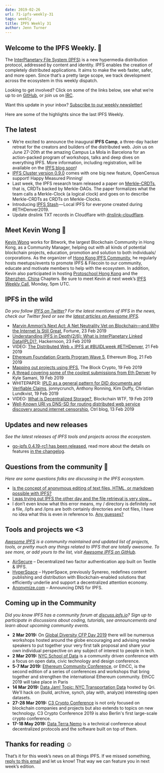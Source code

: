 ```yaml
---
date: 2019-02-26
url: 71-ipfs-weekly-31
tags: weekly
title: IPFS Weekly 31
author: Jenn Turner
---
```


## Welcome to the IPFS Weekly. 👋

The [InterPlanetary File System (IPFS)](https://ipfs.io/) is a new hypermedia distribution protocol, addressed by content and identity. IPFS enables the creation of completely distributed applications. It aims to make the web faster, safer, and more open. Since that’s a pretty large scope, we track development across the ecosystem in this weekly dispatch.

Looking to get involved? Click on some of the links below, see what we’re up to on [GitHub](https://github.com/ipfs), or join us on [IRC](https://riot.im/app/#/room/#ipfs:matrix.org).

Want this update in your inbox? [Subscribe to our weekly newsletter!](https://tinyletter.com/ipfsnewsletter)

Here are some of the highlights since the last IPFS Weekly.

## The latest

+ We’re excited to announce the inaugural **IPFS Camp**, a three-day hacker retreat for the creators and builders of the distributed web. Join us on June 27-20th at the amazing Campus La Mola in Barcelona for an action-packed program of workshops, talks and deep dives on everything IPFS. More information, including registration, will be available on the [IPFS blog soon](https://blog.ipfs.io/)! 
+ [IPFS Cluster version 0.9.0](https://cluster.ipfs.io/news/0.9.0_release/) comes with one big new feature, OpenCensus support! Happy Measured Pinning!
+ Last week, the IPFS research team released a paper on [Merkle-CRDTs](https://github.com/ipfs/research-CRDT/issues/45), that is, CRDTs backed by Merkle-DAGs. The paper formalizes what the team calls a Merkle-Clock (a logical clock) and goes on to describe Merkle-CRDTs as CRDTs on Merkle-Clocks.
+ Introducing [IPFS Stash](https://medium.com/twos-complement/ipfs-stash-local-ipfs-for-everyone-ethdenver2019-b5b45ae0d5c9) — Local IPFS for everyone created during #ETHDenver2019. 
+ Update dnslink TXT records in Cloudflare with [dnslink-cloudflare](https://github.com/ipfs-shipyard/dnslink-cloudflare).


## Meet Kevin Wong 👋

[Kevin Wong](https://twitter.com/kk3wong) works for Bitwork, the largest Blockchain Community in Hong Kong, as a Community Manager, helping out with all kinds of potential blockchain projects, education, promotion and solution to both individuals/ corporations. As the organizer of [Hong Kong IPFS Community](https://www.meetup.com/Hong-Kong-IPFS-Meetup/), he regularly hosts meetups/events to promote IPFS & Filecoin to our community, educate and motivate members to help with the ecosystem. In addition, Kevin also participated in hosting [Protoschool Hong Kong](https://github.com/protoschool/hong-kong) and the [Shenzhen, China](https://github.com/protoschool/shenzhen) Chapters. Be sure to meet Kevin at next week’s [IPFS Weekly Call](https://github.com/ipfs/team-mgmt#-ipfs-weekly-call--formerly-known-as-ipfs-all-hands-call), Monday, 5pm UTC. 

 
## IPFS in the wild
*Do you follow [IPFS on Twitter](https://twitter.com/IPFSbot)? For the latest mentions of IPFS in the news, check our Twitter feed or see the [latest articles on Awesome IPFS](https://awesome.ipfs.io/categories/articles/).* 

+ [Marvin Ammori’s Next Act: A Net Neutrality Vet on Blockchain—and Why the Internet Is Still Great](http://fortune.com/2019/02/23/marvin-ammori-blockchain-net-neutrality/), Fortune, 23 Feb 2019
+ [Understanding IPFS in Depth(2/6): What is InterPlanetary Linked Data(IPLD)?](https://hackernoon.com/understanding-ipfs-in-depth-2-6-what-is-interplanetary-linked-data-ipld-c8c01551517b), Hackernoon, 23 Feb 2019
+ VIDEO: [The Distributed Web + IPFS at #BUIDLweek #ETHDenver](https://www.youtube.com/watch?v=JKcHmloxpLw), 21 Feb 2019
+ [Ethereum Foundation Grants Program Wave 5](https://blog.ethereum.org/2019/02/21/ethereum-foundation-grants-program-wave-5/), Ethereum Blog, 21 Feb 2019
+ [Mapping out projects using IPFS](https://www.theblockcrypto.com/2019/02/19/mapping-out-projects-using-ipfs/), The Block Crypto, 19 Feb 2019
+ [A thread covering some of the coolest submissions from Eth Denver](https://twitter.com/KyleSamani/status/1097937605533069319) by Kyle Samani, 19 Feb 2019
+ WHITEPAPER: [IPLD as a general pattern for DID documents and Verifiable Claims](https://github.com/WebOfTrustInfo/rwot7-toronto/blob/master/final-documents/ipld-did.md), jonnycrunch, Anthony Ronning, Kim Duffy, Christian Lundkvist, 19 Feb 2019
+ VIDEO: [What is Decentralized Storage?](https://www.youtube.com/watch?v=I5M8bXQR9uA), Blockchain WTF, 19 Feb 2019
+ [Well-Known URI vs DNS-SD for routing distributed web service discovery around internet censorship](https://www.ctrl.blog/entry/wellknown-vs-dnssd-for-dweb), Ctrl blog, 13 Feb 2019

## Updates and new releases
*See the latest releases of IPFS tools and projects across the ecosystem.*

+ [go-ipfs 0.4.19-rc1 has been released](https://dist.ipfs.io/go-ipfs/v0.4.19-rc1), read more about the details on features [in the changelog](https://github.com/ipfs/go-ipfs/blob/master/CHANGELOG.md#0419-2018-02-14-unreleased).


## Questions from the community 🤔
*Here are some questions folks are discussing in the IPFS ecosystem.*

+ [Is the concept of anonymous editing of text files, HTML, or markdown possible with IPFS?](https://www.reddit.com/r/ipfs/comments/au2lpx/is_an_editable_wiki_hosted_on_ipfs_possible/)
+ [I was trying out IPFS the other day and the file retrieval is very slow...](https://discuss.ipfs.io/t/ipfs-gateway-very-slow/4928)
+ I don’t even know what this error means, my / directory is definitely not a file, /ipfs and /ipns are both certainly directories and not files, I have no idea what this is even in reference to. [Any guesses?](https://discuss.ipfs.io/t/error-root-cant-be-a-file-when-trying-to-mount/3912)


## Tools and projects we <3
*[Awesome IPFS](https://awesome.ipfs.io/) is a community maintained and updated list of projects, tools, or pretty much any things related to IPFS that are totally awesome. To see more, or add yours to the list, visit [Awesome IPFS on GitHub](https://github.com/ipfs/awesome-ipfs).* 

+ [AirSecure](https://github.com/airsecure/airsecure) – Decentralized two factor authentication app built on Textile & IPFS.
+ [HyperSpace](https://site.hyperspace.app/) – HyperSpace, previously Synereo, redefines content publishing and distribution with Blockchain-enabled solutions that efficiently underlie and support a decentralized attention economy.
+ [Anonymize.com](https://anonymize.com/) – Announcing DNS for IPFS. 


## Coming up in the Community
*Did you know IPFS has a community forum at [discuss.ipfs.io](https://discuss.ipfs.io/)? Sign up to participate in discussions about coding, tutorials, see announcements and learn about upcoming community events.*

+ **2 Mar 2019:** On [Global Diversity CFP Day 2019](https://www.globaldiversitycfpday.com/) there will be numerous workshops hosted around the globe encouraging and advising newbie speakers to put together your very first talk proposal and share your own individual perspective on any subject of interest to people in tech.
+ **2 Mar 2019:** [NYC School of Data](https://schoolofdata.nyc/) is a community driven conference with a focus on open data, civic technology and design conference.
+ **5-7 Mar 2019:** [Ethereum Community Conference](https://ethcc.io/), or EthCC, is the second edition of a series of conferences and workshops that bring together and strengthen the international Ethereum community. EthCC 2019 will take place in Paris
+ **14 Mar 2019:** [Data Jam! Topic: NYC Transportation Data](https://www.meetup.com/Qri-Data-Jam/events/259095254/) hosted by Qri. We'll hack on (build, archive, synch, play with, analyze) interesting open datasets.
+ **27-28 Mar 2019:** [C3 Crypto Conference](https://crypto-conference.com/) is not only focused on blockchain companies and projects but also extends to topics on new technology. C3 Crypto Conference 2019 is also Berlin's first large-scale crypto conference.
+ **17-18 May 2019:** [Data Terra Nemo](https://dtn.is/) is a technical conference about decentralized protocols and the software built on top of them.

## Thanks for reading ☺️

That’s it for this week’s news on all things IPFS. If we missed something, [reply to this email](mailto:newsletter@ipfs.io) and let us know! That way we can feature you in next week’s edition. 
